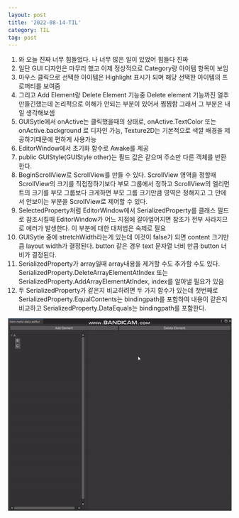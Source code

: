 ```yaml
---
layout: post
title: '2022-08-14-TIL'
category: TIL
tag: post
---
```


1. 와 오늘 진짜 너무 힘들었다. 나 너무 많은 일이 있었어 힘들다 진짜
2. 일단 GUI 디자인은 마무리 했고 이제 정상적으로 Category랑 아이템 항목이 보임
3. 마우스 클릭으로 선택한 아이템은 Highlight 표시가 되며 해당 선택한 아이템의 프로퍼티를 보여줌
4. 그리고 Add Element랑 Delete Element 기능중 Delete element 기능까진 얼추 만들긴했는데 논리적으로 이해가 안되는 부분이 있어서 찜찜함 그래서 그 부분은 내일 생각해보셈
5. GUISytle에서 onActive는 클릭했을때의 상태로, onActive.TextColor 또는 onActive.background 로 디자인 가능, Texture2D는 기본적으로 색깔 배경을 제공하기때문에 편하게 사용가능
6. EditorWindow에서 초기화 함수로 Awake를 제공
7. public GUIStyle(GUIStyle other)는 필드 값은 같으며 주소만 다른 객체를 반환한다.
8. BeginScrollView로 ScrollView를 만들 수 있다. ScrollView 영역을 정할때 ScrollView의 크기를 직접정하기보다 부모 그룹에서 정하고 ScrollView의 엘리먼트의 크기를 부모 그룹보다 크게하면 부모 그룹 크기만큼 영역은 정해지고 그 안에서 안보이는 부분을 ScrollView로 제어할 수 있다. 
9. SelectedProperty처럼 EditorWindow에서 SerializedProperty를 클래스 필드로 참조시킬때 EditorWindow가 어느 지점에 갈아엎어지면 참조가 전부 사라지므로 에러가 발생한다. 이 부분에 대한 대처법은 숙제로 필요
10. GUISytle 중에 stretchWidth라는게 있는데 이것이 false가 되면 content 크기만큼 layout width가 결정된다. button 같은 경우 text 문자열 너비 만큼 button 너비가 결정된다.
11. SerializedProperty가 array일때 array내용을 제거할 수도 추가할 수도 있다. SerializedProperty.DeleteArrayElementAtIndex 또는 SerializedProperty.AddArrayElementAtIndex, index를 알아낼 필요가 있음
12. 두 SerializedProperty가 같은지 비교하려면 두 가지 함수가 있는데 첫번째로 SerializedProperty.EqualContents는 bindingpath를 포함하여 내용이 같은지 비교하고 SerializedProperty.DataEquals는 bindingpath를 포함한다.

![](/asset/images/ezgif-3-615c20e58e.gif)